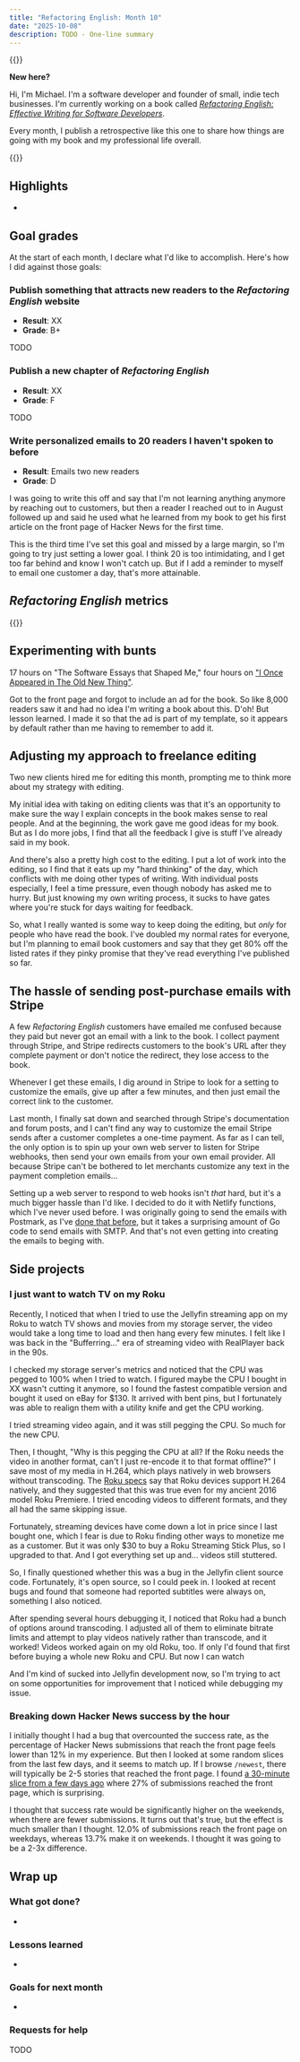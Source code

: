 ```yaml
---
title: "Refactoring English: Month 10"
date: "2025-10-08"
description: TODO - One-line summary
---
```


{{<notice type="info">}}

**New here?**

Hi, I'm Michael. I'm a software developer and founder of small, indie tech businesses. I'm currently working on a book called [_Refactoring English: Effective Writing for Software Developers_](https://refactoringenglish.com).

Every month, I publish a retrospective like this one to share how things are going with my book and my professional life overall.

{{</notice>}}

## Highlights

-

## Goal grades

At the start of each month, I declare what I'd like to accomplish. Here's how I did against those goals:

### Publish something that attracts new readers to the _Refactoring English_ website

- **Result**: XX
- **Grade**: B+

TODO

### Publish a new chapter of _Refactoring English_

- **Result**: XX
- **Grade**: F

TODO

### Write personalized emails to 20 readers I haven't spoken to before

- **Result**: Emails two new readers
- **Grade**: D

I was going to write this off and say that I'm not learning anything anymore by reaching out to customers, but then a reader I reached out to in August followed up and said he used what he learned from my book to get his first article on the front page of Hacker News for the first time.

This is the third time I've set this goal and missed by a large margin, so I'm going to try just setting a lower goal. I think 20 is too intimidating, and I get too far behind and know I won't catch up. But if I add a reminder to myself to email one customer a day, that's more attainable.

## _Refactoring English_ metrics

{{<project-metrics project="refactoring_english">}}

## Experimenting with bunts

17 hours on "The Software Essays that Shaped Me," four hours on ["I Once Appeared in The Old New Thing"](/my-old-new-thing-cameo/).

Got to the front page and forgot to include an ad for the book. So like 8,000 readers saw it and had no idea I'm writing a book about this. D'oh! But lesson learned. I made it so that the ad is part of my template, so it appears by default rather than me having to remember to add it.

## Adjusting my approach to freelance editing

Two new clients hired me for editing this month, prompting me to think more about my strategy with editing.

My initial idea with taking on editing clients was that it's an opportunity to make sure the way I explain concepts in the book makes sense to real people. And at the beginning, the work gave me good ideas for my book. But as I do more jobs, I find that all the feedback I give is stuff I've already said in my book.

And there's also a pretty high cost to the editing. I put a lot of work into the editing, so I find that it eats up my "hard thinking" of the day, which conflicts with me doing other types of writing. With individual posts especially, I feel a time pressure, even though nobody has asked me to hurry. But just knowing my own writing process, it sucks to have gates where you're stuck for days waiting for feedback.

So, what I really wanted is some way to keep doing the editing, but _only_ for people who have read the book. I've doubled my normal rates for everyone, but I'm planning to email book customers and say that they get 80% off the listed rates if they pinky promise that they've read everything I've published so far.

## The hassle of sending post-purchase emails with Stripe

A few _Refactoring English_ customers have emailed me confused because they paid but never got an email with a link to the book. I collect payment through Stripe, and Stripe redirects customers to the book's URL after they complete payment or don't notice the redirect, they lose access to the book.

Whenever I get these emails, I dig around in Stripe to look for a setting to customize the emails, give up after a few minutes, and then just email the correct link to the customer.

Last month, I finally sat down and searched through Stripe's documentation and forum posts, and I can't find any way to customize the email Stripe sends after a customer completes a one-time payment. As far as I can tell, the only option is to spin up your own web server to listen for Stripe webhooks, then send your own emails from your own email provider. All because Stripe can't be bothered to let merchants customize any text in the payment completion emails...

Setting up a web server to respond to web hooks isn't _that_ hard, but it's a much bigger hassle than I'd like. I decided to do it with Netlify functions, which I've never used before. I was originally going to send the emails with Postmark, as I've [done that before](https://github.com/mtlynch/screenjournal/tree/ef234562c4157cebcb41d3d2647ca20678444da4/email), but it takes a surprising amount of Go code to send emails with SMTP. And that's not even getting into creating the emails to beging with.

## Side projects

### I just want to watch TV on my Roku

Recently, I noticed that when I tried to use the Jellyfin streaming app on my Roku to watch TV shows and movies from my storage server, the video would take a long time to load and then hang every few minutes. I felt like I was back in the "Bufferring..." era of streaming video with RealPlayer back in the 90s.

I checked my storage server's metrics and noticed that the CPU was pegged to 100% when I tried to watch. I figured maybe the CPU I bought in XX wasn't cutting it anymore, so I found the fastest compatible version and bought it used on eBay for $130. It arrived with bent pins, but I fortunately was able to realign them with a utility knife and get the CPU working.

I tried streaming video again, and it was still pegging the CPU. So much for the new CPU.

Then, I thought, "Why is this pegging the CPU at all? If the Roku needs the video in another format, can't I just re-encode it to that format offline?" I save most of my media in H.264, which plays natively in web browsers without transcoding. The [Roku specs](https://developer.roku.com/docs/specs/media/streaming-specifications.md) say that Roku devices support H.264 natively, and they suggested that this was true even for my ancient 2016 model Roku Premiere. I tried encoding videos to different formats, and they all had the same skipping issue.

Fortunately, streaming devices have come down a lot in price since I last bought one, which I fear is due to Roku finding other ways to monetize me as a customer. But it was only $30 to buy a Roku Streaming Stick Plus, so I upgraded to that. And I got everything set up and... videos still stuttered.

So, I finally questioned whether this was a bug in the Jellyfin client source code. Fortunately, it's open source, so I could peek in. I looked at recent bugs and found that someone had reported subtitles were always on, something I also noticed.

After spending several hours debugging it, I noticed that Roku had a bunch of options around transcoding. I adjusted all of them to eliminate bitrate limits and attempt to play videos natively rather than transcode, and it worked! Videos worked again on my old Roku, too. If only I'd found that first before buying a whole new Roku and CPU. But now I can watch

And I'm kind of sucked into Jellyfin development now, so I'm trying to act on some opportunities for improvement that I noticed while debugging my issue.

### Breaking down Hacker News success by the hour

I initially thought I had a bug that overcounted the success rate, as the percentage of Hacker News submissions that reach the front page feels lower than 12% in my experience. But then I looked at some random slices from the last few days, and it seems to match up. If I browse `/newest`, there will typically be 2-5 stories that reached the front page. I found [a 30-minute slice from a few days ago](https://news.ycombinator.com/newest?next=45440276&n=1081) where 27% of submissions reached the front page, which is surprising.

I thought that success rate would be significantly higher on the weekends, when there are fewer submissions. It turns out that's true, but the effect is much smaller than I thought. 12.0% of submissions reach the front page on weekdays, whereas 13.7% make it on weekends. I thought it was going to be a 2-3x difference.

## Wrap up

### What got done?

-

### Lessons learned

-

### Goals for next month

-

### Requests for help

TODO

